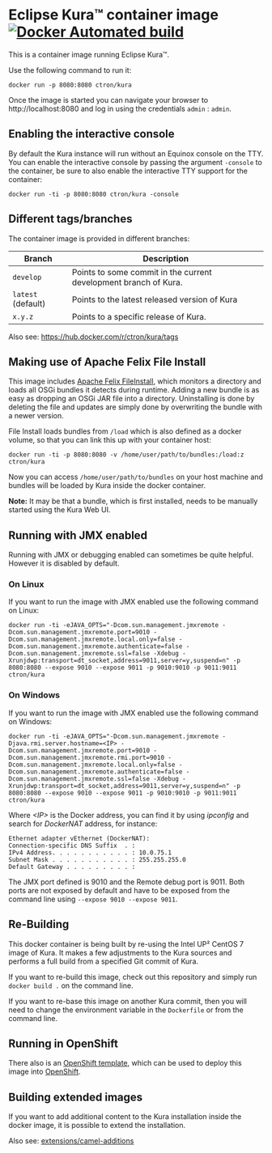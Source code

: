 # Eclipse Kura™ container image [![Docker Automated build](https://img.shields.io/docker/automated/ctron/kura.svg)](https://hub.docker.com/r/ctron/kura/)

This is a container image running Eclipse Kura™.

Use the following command to run it:

    docker run -p 8080:8080 ctron/kura

Once the image is started you can navigate your browser to http://localhost:8080 and log in using the credentials `admin` : `admin`.

## Enabling the interactive console

By default the Kura instance will run without an Equinox console on the TTY. You can enable the interactive console
by passing the argument `-console` to the container, be sure to also enable the interactive TTY support for the
container:

    docker run -ti -p 8080:8080 ctron/kura -console

## Different tags/branches

The container image is provided in different branches:

| Branch              | Description |
|---------------------|-------------|
| `develop`          | Points to some commit in the current development branch of Kura. |
| `latest` (default) | Points to the latest released version of Kura |
| `x.y.z`            | Points to a specific release of Kura. |

Also see: https://hub.docker.com/r/ctron/kura/tags

## Making use of Apache Felix File Install

This image includes [Apache Felix FileInstall](https://felix.apache.org/documentation/subprojects/apache-felix-file-install.html "Apache Felix File Install"), which monitors a directory and loads all OSGi bundles it detects during runtime. Adding a new bundle is as easy as dropping an OSGi JAR file into a directory. Uninstalling is done by deleting the file and updates are simply done by overwriting the bundle with a newer version.

File Install loads bundles from `/load` which is also defined as a docker volume,
so that you can link this up with your container host:

    docker run -ti -p 8080:8080 -v /home/user/path/to/bundles:/load:z ctron/kura

Now you can access `/home/user/path/to/bundles` on your host machine and bundles will be loaded
by Kura inside the docker container.

**Note:** It may be that a bundle, which is first installed, needs to be manually started using the Kura Web UI.

## Running with JMX enabled

Running with JMX or debugging enabled can sometimes be quite helpful. However it is disabled by default. 

### On Linux

If you want to run the image with JMX enabled use the following command on Linux:

    docker run -ti -eJAVA_OPTS="-Dcom.sun.management.jmxremote -Dcom.sun.management.jmxremote.port=9010 -Dcom.sun.management.jmxremote.local.only=false -Dcom.sun.management.jmxremote.authenticate=false -Dcom.sun.management.jmxremote.ssl=false -Xdebug -Xrunjdwp:transport=dt_socket,address=9011,server=y,suspend=n" -p 8080:8080 --expose 9010 --expose 9011 -p 9010:9010 -p 9011:9011 ctron/kura

### On Windows

If you want to run the image with JMX enabled use the following command on Windows: 

    docker run -ti -eJAVA_OPTS="-Dcom.sun.management.jmxremote -Djava.rmi.server.hostname=<IP> -Dcom.sun.management.jmxremote.port=9010 -Dcom.sun.management.jmxremote.rmi.port=9010 -Dcom.sun.management.jmxremote.local.only=false -Dcom.sun.management.jmxremote.authenticate=false -Dcom.sun.management.jmxremote.ssl=false -Xdebug -Xrunjdwp:transport=dt_socket,address=9011,server=y,suspend=n" -p 8080:8080 --expose 9010 --expose 9011 -p 9010:9010 -p 9011:9011 ctron/kura

Where *\<IP\>* is the Docker address, you can find it by using *ipconfig* and search for *DockerNAT* address, for instance:

    Ethernet adapter vEthernet (DockerNAT):
    Connection-specific DNS Suffix  . :
    IPv4 Address. . . . . . . . . . . : 10.0.75.1
    Subnet Mask . . . . . . . . . . . : 255.255.255.0
    Default Gateway . . . . . . . . . :
    
The JMX port defined is 9010 and the Remote debug port is 9011. Both ports are not exposed by default and have to be exposed from the command line using `--expose 9010 --expose 9011`.

## Re-Building

This docker container is being built by re-using the Intel UP² CentOS 7 image of Kura.
It makes a few adjustments to the Kura sources and performs a full build from a specified
Git commit of Kura.

If you want to re-build this image, check out this repository and simply run `docker build .` on the command line.

If you want to re-base this image on another Kura commit, then you will need to change the environment
variable in the `Dockerfile` or from the command line.

## Running in OpenShift

There also is an [OpenShift template](openshift/README.md), which can be used to deploy this image into [OpenShift](https://www.openshift.org/).

## Building extended images

If you want to add additional content to the Kura installation inside the docker image,
it is possible to extend the installation.

Also see: [extensions/camel-additions](extensions/camel-additions)
